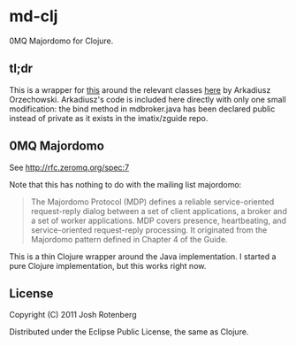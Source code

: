 # md-clj

0MQ Majordomo for Clojure.

## tl;dr

This is a wrapper for [this](http://rfc.zeromq.org/spec:7) around the
relevant classes
[here](https://github.com/imatix/zguide/tree/master/examples/Java) by
Arkadiusz Orzechowski. Arkadiusz's code is included here directly with
only one small modification: the bind method in mdbroker.java has been
declared public instead of private as it exists in the imatix/zguide
repo.

## 0MQ Majordomo

See http://rfc.zeromq.org/spec:7

Note that this has nothing to do with the mailing list majordomo:

> The Majordomo Protocol (MDP) defines a reliable service-oriented
> request-reply dialog between a set of client applications, a broker
> and a set of worker applications. MDP covers presence, heartbeating,
> and service-oriented request-reply processing. It originated from the
> Majordomo pattern defined in Chapter 4 of the Guide.

This is a thin Clojure wrapper around the Java implementation. I
started a pure Clojure implementation, but this works right now.


## License

Copyright (C) 2011 Josh Rotenberg

Distributed under the Eclipse Public License, the same as Clojure.
